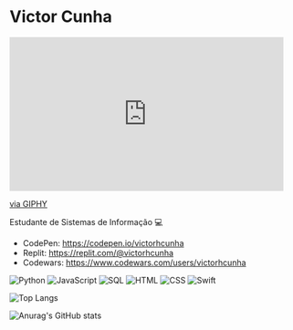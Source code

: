 # Victor Cunha

<iframe src="https://giphy.com/embed/lbcLMX9B6sTsGjUmS3" width="480" height="270" frameBorder="0" class="giphy-embed" allowFullScreen></iframe><p><a href="https://giphy.com/gifs/blue-technology-data-lbcLMX9B6sTsGjUmS3">via GIPHY</a></p>

Estudante de Sistemas de Informação :computer:

- CodePen: https://codepen.io/victorhcunha
- Replit: https://replit.com/@victorhcunha
- Codewars: https://www.codewars.com/users/victorhcunha

![Python](https://img.shields.io/badge/-Python-000?&logo=Python)
![JavaScript](https://img.shields.io/badge/-JavaScript-000?&logo=JavaScript)
![SQL](https://img.shields.io/badge/-SQL-000?&logo=MySQL)
![HTML](https://img.shields.io/badge/-HTML-000?&logo=HTML)
![CSS](https://img.shields.io/badge/-CSS-000?&logo=CSS)
![Swift](https://img.shields.io/badge/-Swift-000?&logo=Swift)

![Top Langs](https://github-readme-stats.vercel.app/api/top-langs/?username=victorhcunha&theme=dark&layout=compact)

![Anurag's GitHub stats](https://github-readme-stats.vercel.app/api?username=victorhcunha&theme=dark&count_private=true)
